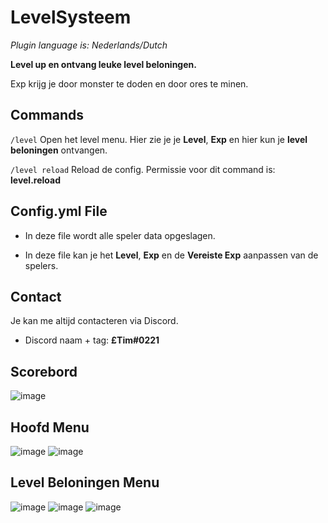 # LevelSysteem
*Plugin language is: Nederlands/Dutch*

**Level up en ontvang leuke level beloningen.**

Exp krijg je door monster te doden en door ores te minen.

## Commands
`/level` Open het level menu. Hier zie je je **Level**, **Exp** en hier kun je **level beloningen** ontvangen.

`/level reload` Reload de config. Permissie voor dit command is: **level.reload**

## Config.yml File
- In deze file wordt alle speler data opgeslagen.

- In deze file kan je het **Level**, **Exp** en de **Vereiste Exp** aanpassen van de spelers.

## Contact
Je kan me altijd contacteren via Discord.
- Discord naam + tag: **£Tim#0221**

## Scorebord
![image](https://user-images.githubusercontent.com/83028453/167137204-87ae06a7-97bc-4c29-8f20-5c8defe371ab.png)

## Hoofd Menu
![image](https://user-images.githubusercontent.com/83028453/167137490-3c0fbd05-7e60-4548-89ee-2344f79be2da.png)
![image](https://user-images.githubusercontent.com/83028453/167137513-99caf502-29b1-4b43-8f4f-156244224e23.png)

## Level Beloningen Menu
![image](https://user-images.githubusercontent.com/83028453/167137580-e7394c7c-87aa-4cb9-a3e1-1e8bc62c9323.png)
![image](https://user-images.githubusercontent.com/83028453/167137855-9f5b983e-1719-48e6-ac49-876e51a1e5ba.png)
![image](https://user-images.githubusercontent.com/83028453/167137924-347deae2-081d-4b93-8b4c-fd0fafe3c79f.png)
